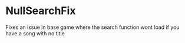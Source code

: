 # NullSearchFix

Fixes an issue in base game where the search function wont load if you have a song with no title
